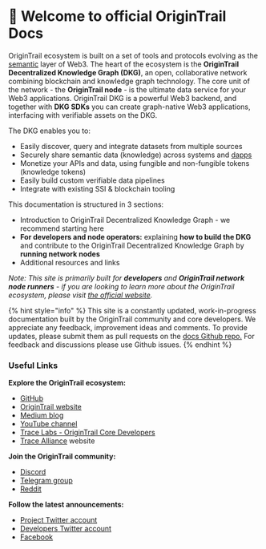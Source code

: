 # 👋 Welcome to official OriginTrail Docs

OriginTrail ecosystem is built on a set of tools and protocols evolving as the [semantic](https://www.w3.org/standards/semanticweb/) layer of Web3. The heart of the ecosystem is the **OriginTrail Decentralized Knowledge Graph (DKG)**, an open, collaborative network combining blockchain and knowledge graph technology. The core unit of the network - the **OriginTrail node** - is the ultimate data service for your Web3 applications. OriginTrail DKG is a powerful Web3 backend, and together with **DKG SDKs** you can create graph-native Web3 applications, interfacing with verifiable assets on the DKG.

The DKG enables you to:

* Easily discover, query and integrate datasets from multiple sources
* Securely share semantic data (knowledge) across systems and [dapps](https://en.wikipedia.org/wiki/Decentralized\_application)
* Monetize your APIs and data, using fungible and non-fungible tokens (knowledge tokens)
* Easily build custom verifiable data pipelines
* Integrate with existing SSI & blockchain tooling

This documentation is structured in 3 sections:

* Introduction to OriginTrail Decentralized Knowledge Graph - we recommend starting here
* **For developers and node operators:** explaining **how to build the DKG** and contribute to the OriginTrail Decentralized Knowledge Graph by **running network nodes**
* Additional resources and links

_Note: This site is primarily built for **developers** and **OriginTrail network node runners** - if you are looking to learn more about the OriginTrail ecosystem, please visit_ [_the official website_](https://origintrail.io)_._

{% hint style="info" %}
This site is a constantly updated, work-in-progress documentation built by the OriginTrail community and core developers. We appreciate any feedback, improvement ideas and comments. To provide updates, please submit them as pull requests on the [docs Github repo.](https://github.com/OriginTrail/dkg-docs) For feedback and discussions please use Github issues.
{% endhint %}

### Useful Links

**Explore the OriginTrail ecosystem:**

* [GitHub](https://github.com/origintrail)
* [OriginTrail website](https://origintrail.io)
* [Medium blog](https://medium.com/origintrail)
* [YouTube channel](https://www.youtube.com/c/OriginTrail)
* [Trace Labs - OriginTrail Core Developers](https://tracelabs.io)
* [Trace Alliance](https://alliance.origintrail.io) website

**Join the OriginTrail community:**

* [Discord](https://discordapp.com/invite/FCgYk2S)
* [Telegram group](https://t.me/origintrail)
* [Reddit](https://www.reddit.com/r/OriginTrail/)

**Follow the latest announcements:**

* [Project Twitter account](https://twitter.com/origin\_trail)
* [Developers Twitter account](https://twitter.com/OriginTrailDev)
* [Facebook](https://www.facebook.com/origintrail/)
